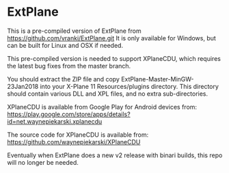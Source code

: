 # ExtPlane #

This is a pre-compiled version of ExtPlane from https://github.com/vranki/ExtPlane.git
It is only available for Windows, but can be built for Linux and OSX if 
needed.

This pre-compiled version is needed to support XPlaneCDU, which 
requires the latest bug fixes from the master branch.

You should extract the ZIP file and copy ExtPlane-Master-MinGW-23Jan2018 
into your X-Plane 11 Resources/plugins directory. This directory should 
contain various DLL and XPL files, and no extra sub-directories.

XPlaneCDU is available from Google Play for Android devices from:
https://play.google.com/store/apps/details?id=net.waynepiekarski.xplanecdu

The source code for XPlaneCDU is available from:
https://github.com/waynepiekarski/XPlaneCDU

Eventually when ExtPlane does a new v2 release with binari builds, this 
repo will no longer be needed.
